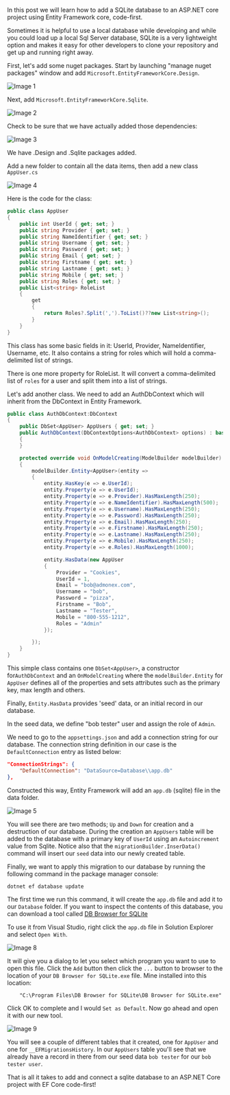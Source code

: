 In this post we will learn how to add a SQLite database to an ASP.NET core project using Entity Framework core, code-first.

Sometimes it is helpful to use a local database while developing and while you could load up a local Sql Server database, SQLite is a very lightweight option and makes it easy for other developers to clone your repository and get up and running right away.

First, let's add some nuget packages. Start by launching "manage nuget packages" window and add `Microsoft.EntityFrameworkCore.Design`.

![Image 1](https://raw.githubusercontent.com/mobiletonster/blogposts/main/code/aspnetcore/images/addsqlitedb/1-efcoredesign-cropped.jpg#screenshot "manage nuget - add ef core design")


Next, add `Microsoft.EntityFrameworkCore.Sqlite`.

![Image 2](https://raw.githubusercontent.com/mobiletonster/blogposts/main/code/aspnetcore/images/addsqlitedb/2-efcoresqlite-cropped.jpg#screenshot "manage nuget - add ef core sqlite")


Check to be sure that we have actually added those dependencies:

![Image 3](https://raw.githubusercontent.com/mobiletonster/blogposts/main/code/aspnetcore/images/addsqlitedb/3-dependenciesadded-cropped.jpg#screenshot "dependencies appear in solution explorer")

We have .Design and .Sqlite packages added.

Add a new folder to contain all the data items, then add a new class `AppUser.cs`

![Image 4](https://raw.githubusercontent.com/mobiletonster/blogposts/main/code/aspnetcore/images/addsqlitedb/4-datafolder-appuserclass-cropped.jpg#screenshot "screenshot of solution explorer showing data folder and AppUser class")

Here is the code for the class:

```csharp
public class AppUser
{
    public int UserId { get; set; }
    public string Provider { get; set; }
    public string NameIdentifier { get; set; }
    public string Username { get; set; }
    public string Password { get; set; }
    public string Email { get; set; }
    public string Firstname { get; set; }
    public string Lastname { get; set; }
    public string Mobile { get; set; }
    public string Roles { get; set; }
    public List<string> RoleList
    {
        get
        {
            return Roles?.Split(',').ToList()??new List<string>();
        }
    }
}
```

This class has some basic fields in it:
UserId, Provider, NameIdentifier, Username, etc. It also contains a string for roles which will hold a comma-delimited list of strings.

There is one more property for RoleList. It will convert a comma-delimited list of `roles` for a user and split them into a list of strings.

Let's add another class. We need to add an AuthDbContext which will inherit from the DbContext in Entity Framework.

```csharp
public class AuthDbContext:DbContext
{
    public DbSet<AppUser> AppUsers { get; set; }
    public AuthDbContext(DbContextOptions<AuthDbContext> options) : base(options)
    {
    }

    protected override void OnModelCreating(ModelBuilder modelBuilder)
    {
        modelBuilder.Entity<AppUser>(entity =>
        {
            entity.HasKey(e => e.UserId);
            entity.Property(e => e.UserId);
            entity.Property(e => e.Provider).HasMaxLength(250);
            entity.Property(e => e.NameIdentifier).HasMaxLength(500);
            entity.Property(e => e.Username).HasMaxLength(250);
            entity.Property(e => e.Password).HasMaxLength(250);
            entity.Property(e => e.Email).HasMaxLength(250);
            entity.Property(e => e.Firstname).HasMaxLength(250);
            entity.Property(e => e.Lastname).HasMaxLength(250);
            entity.Property(e => e.Mobile).HasMaxLength(250);
            entity.Property(e => e.Roles).HasMaxLength(1000);

            entity.HasData(new AppUser
            {
                Provider = "Cookies",
                UserId = 1,
                Email = "bob@admonex.com",
                Username = "bob",
                Password = "pizza",
                Firstname = "Bob",
                Lastname = "Tester",
                Mobile = "800-555-1212",
                Roles = "Admin"
            });

        });
    }
}
```

This simple class contains one `DbSet<AppUser>`,  a constructor for`AuthDbContext` and an `OnModelCreating` where the `modelBuilder.Entity` for `AppUser` defines all of the properties and sets attributes such as the primary key, max length and others.  

Finally, `Entity.HasData` provides 'seed' data, or an initial record in our database.

In the seed data, we define "bob tester" user and assign the role of `Admin`.

We need to go to the `appsettings.json` and add a connection string for our database. The connection string definition in our case is the `DefaultConnection` entry as listed below:

```json
"ConnectionStrings": {
    "DefaultConnection": "DataSource=Database\\app.db"
},
``` 
 Constructed this way, Entity Framework will add an `app.db` (sqlite) file in the data folder.
 
![Image 5](https://raw.githubusercontent.com/mobiletonster/blogposts/main/code/aspnetcore/images/addsqlitedb/5-app.db-cropped.jpg#screenshot)

You will see there are two methods; `Up` and `Down` for creation and a destruction of our database. During the creation an `AppUsers` table will be added to the database with a primary key of `UserId` using an `Autoincrement` value from Sqlite. Notice also that the `migrationBuilder.InserData()` command will insert our `seed` data into our newly created table.

Finally, we want to apply this migration to our database by running the following command in the package manager console:

```console
dotnet ef database update
```

The first time we run this command, it will create the `app.db` file and add it to our `Database` folder. If you want to inspect the contents of this database, you can download a tool called <a href="https://sqlitebrowser.org" target="_blank" rel="noopener">DB Browser for SQLite</a> 

To use it from Visual Studio, right click the `app.db` file in Solution Explorer and select `Open With`. 

![Image 8](https://raw.githubusercontent.com/mobiletonster/blogposts/main/code/aspnetcore/images/addsqlitedb/8-sqlitedbbrowser-cropped.jpg#screenshot "Use Open With to define tool to open our app.db file")

It will give you a dialog to let you select which program you want to use to open this file. Click the `Add` button then click the `...` button to browser to the location of your `DB Browser for SQLite.exe` file. Mine installed into this location:

```windows explorer
    "C:\Program Files\DB Browser for SQLite\DB Browser for SQLite.exe"
```
Click OK to complete and I would `Set as Default`. Now go ahead and open it with our new tool.

![Image 9](https://raw.githubusercontent.com/mobiletonster/blogposts/main/code/aspnetcore/images/addsqlitedb/9-dbbrowser-cropped.jpg#screenshot "DB Browser for SQLite app showing rows of data in app.db")

You will see a couple of different tables that it created, one for `AppUser` and one for `__EFMigrationsHistory`. In our `AppUsers` table you'll see that we already have a record in there from our seed data `bob tester` for our `bob tester user`.

That is all it takes to add and connect a sqlite database to an ASP.NET Core project with EF Core code-first!



